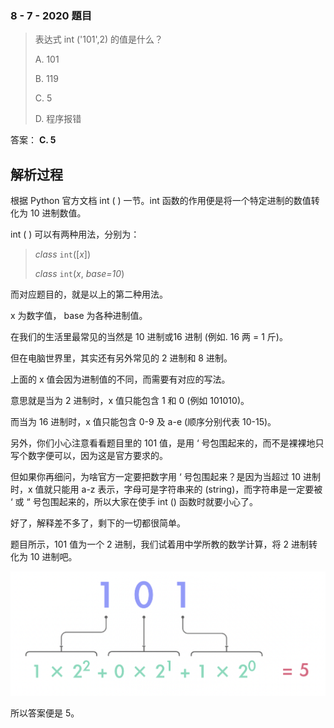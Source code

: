 ### 8 - 7 - 2020 題目

> 表达式 int ('101',2) 的值是什么？
>
> A. 101
>
> B. 119
>
> C. 5
>
> D. 程序报错

答案： **C. 5**

## 解析过程

根据 Python 官方文档 int ( ) 一节。int 函数的作用便是将一个特定进制的数值转化为 10 进制数值。

int ( ) 可以有两种用法，分别为：

> *class* `int`([*x*])
>
> *class* `int`(*x*, *base=10*)


而对应题目的，就是以上的第二种用法。

x 为数字值， base 为各种进制值。

在我们的生活里最常见的当然是 10 进制或16 进制 (例如. 16 两 = 1 斤)。

但在电脑世界里，其实还有另外常见的 2 进制和 8 进制。

上面的 x 值会因为进制值的不同，而需要有对应的写法。

意思就是当为 2 进制时，x 值只能包含 1 和 0 (例如 101010)。

而当为 16 进制时，x 值只能包含 0-9 及 a-e (顺序分别代表 10-15)。



另外，你们小心注意看看题目里的 101 值，是用 ‘ 号包围起来的，而不是裸裸地只写个数字便可以，因为这是官方要求的。

但如果你再细问，为啥官方一定要把数字用 ‘ 号包围起来？是因为当超过 10 进制时，x 值就只能用 a-z 表示，字母可是字符串来的 (string)，而字符串是一定要被 ‘ 或 “ 号包围起来的，所以大家在使手 int () 函数时就要小心了。



好了，解释差不多了，剩下的一切都很简单。

题目所示，101 值为一个 2 进制，我们试着用中学所教的数学计算，将 2 进制转化为 10 进制吧。

![](images/200708_101.png)

所以答案便是 5。